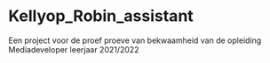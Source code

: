 # Kellyop_Robin_assistant
Een project voor de proef proeve van bekwaamheid van de opleiding Mediadeveloper leerjaar 2021/2022
